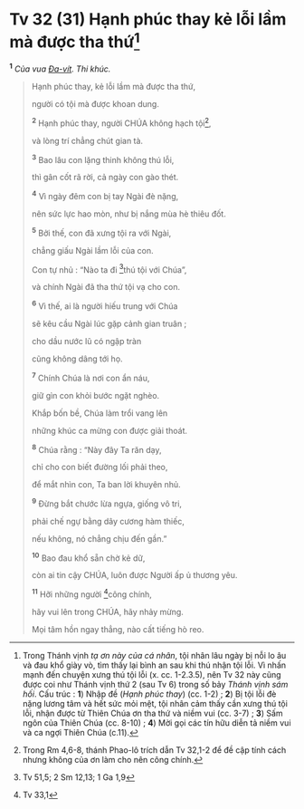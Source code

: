 # Tv 32 (31) Hạnh phúc thay kẻ lỗi lầm mà được tha thứ[^1-e1460167-1a14-48a5-b674-ac7195df2394]

<sup><b>1</b></sup> _Của vua [Đa-vít](). Thi khúc._

> Hạnh phúc thay, kẻ lỗi lầm mà được tha thứ,
>
> người có tội mà được khoan dung.
>
> <sup><b>2</b></sup> Hạnh phúc thay, người CHÚA không hạch tội[^2-e1460167-1a14-48a5-b674-ac7195df2394],
>
> và lòng trí chẳng chút gian tà.
>
> <sup><b>3</b></sup> Bao lâu con lặng thinh không thú lỗi,
>
> thì gân cốt rã rời, cả ngày con gào thét.
>
> <sup><b>4</b></sup> Vì ngày đêm con bị tay Ngài đè nặng,
>
> nên sức lực hao mòn, như bị nắng mùa hè thiêu đốt.
>
> <sup><b>5</b></sup> Bởi thế, con đã xưng tội ra với Ngài,
>
> chẳng giấu Ngài lầm lỗi của con.
>
> Con tự nhủ : “Nào ta đi [^1@-e1460167-1a14-48a5-b674-ac7195df2394]thú tội với Chúa”,
>
> và chính Ngài đã tha thứ tội vạ cho con.
>
> <sup><b>6</b></sup> Vì thế, ai là người hiếu trung với Chúa
>
> sẽ kêu cầu Ngài lúc gặp cảnh gian truân ;
>
> cho dầu nước lũ có ngập tràn
>
> cũng không dâng tới họ.
>
> <sup><b>7</b></sup> Chính Chúa là nơi con ẩn náu,
>
> giữ gìn con khỏi bước ngặt nghèo.
>
> Khắp bốn bề, Chúa làm trổi vang lên
>
> những khúc ca mừng con được giải thoát.
>
> <sup><b>8</b></sup> Chúa rằng : “Này đây Ta răn dạy,
>
> chỉ cho con biết đường lối phải theo,
>
> để mắt nhìn con, Ta ban lời khuyên nhủ.
>
> <sup><b>9</b></sup> Đừng bắt chước lừa ngựa, giống vô tri,
>
> phải chế ngự bằng dây cương hàm thiếc,
>
> nếu không, nó chẳng chịu đến gần.”
>
> <sup><b>10</b></sup> Bao đau khổ sẵn chờ kẻ dữ,
>
> còn ai tin cậy CHÚA, luôn được Người ấp ủ thương yêu.
>
> <sup><b>11</b></sup> Hỡi những người [^2@-e1460167-1a14-48a5-b674-ac7195df2394]công chính,
>
> hãy vui lên trong CHÚA, hãy nhảy mừng.
>
> Mọi tâm hồn ngay thẳng, nào cất tiếng hò reo.

[^1-e1460167-1a14-48a5-b674-ac7195df2394]: Trong Thánh vịnh _tạ ơn này của cá nhân_, tội nhân lâu ngày bị nỗi lo âu và đau khổ giày vò, tìm thấy lại bình an sau khi thú nhận tội lỗi. Vì nhấn mạnh đến chuyện xưng thú tội lỗi (x. cc. 1-2.3.5), nên Tv 32 này cũng được coi như Thánh vịnh thứ 2 (sau Tv 6) trong số bảy _Thánh vịnh sám hối_. Cấu trúc : **1**) Nhập đề (_Hạnh phúc thay_) (cc. 1-2) ; **2**) Bị tội lỗi đè nặng lương tâm và hết sức mỏi mệt, tội nhân cảm thấy cần xưng thú tội lỗi, nhận được từ Thiên Chúa ơn tha thứ và niềm vui (cc. 3-7) ; **3**) Sấm ngôn của Thiên Chúa (cc. 8-10) ; **4**) Mời gọi các tín hữu diễn tả niềm vui và ca ngợi Thiên Chúa (c.11).

[^2-e1460167-1a14-48a5-b674-ac7195df2394]: Trong Rm 4,6-8, thánh Phao-lô trích dẫn Tv 32,1-2 để đề cập tính cách nhưng không của ơn làm cho nên công chính.

[^1@-e1460167-1a14-48a5-b674-ac7195df2394]: Tv 51,5; 2 Sm 12,13; 1 Ga 1,9

[^2@-e1460167-1a14-48a5-b674-ac7195df2394]: Tv 33,1
